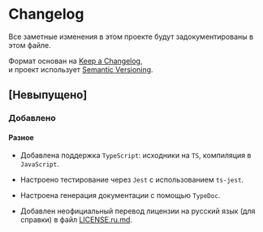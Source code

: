 # Changelog

Все заметные изменения в этом проекте будут задокументированы в этом файле.

Формат основан на [Keep a Changelog](https://keepachangelog.com/ru/1.1.0/),  
и проект использует [Semantic Versioning](https://semver.org/lang/ru/).

## [Невыпущено]

### Добавлено

#### Разное

-   Добавлена поддержка `TypeScript`: исходники на `TS`, компиляция в
    `JavaScript`.

-   Настроено тестирование через `Jest` с использованием `ts-jest`.

-   Настроена генерация документации с помощью `TypeDoc`.

-   Добавлен неофициальный перевод лицензии на русский язык (для справки) в файл
    [LICENSE.ru.md](./LICENSE.ru.md).
